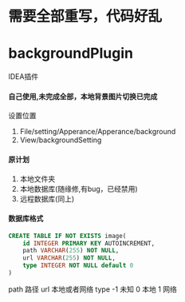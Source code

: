 # 需要全部重写，代码好乱
# backgroundPlugin
IDEA插件
#### 自己使用,未完成全部，本地背景图片切换已完成
设置位置 
1. File/setting/Apperance/Apperance/background
2. View/backgroundSetting

#### 原计划
1. 本地文件夹
2. 本地数据库(随缘修,有bug，已经禁用)
3. 远程数据库(同上)

#### 数据库格式
```sql
CREATE TABLE IF NOT EXISTS image(
    id INTEGER PRIMARY KEY AUTOINCREMENT,
    path VARCHAR(255) NOT NULL,
    url VARCHAR(255) NOT NULL,
    type INTEGER NOT NULL default 0
)

```

path 路径
url 本地或者网络
type  -1 未知 0 本地 1 网络
